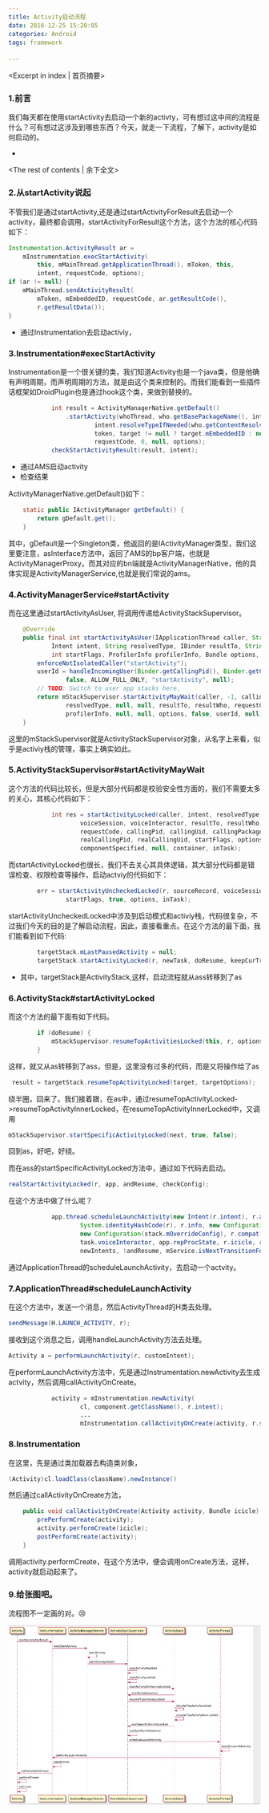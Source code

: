 ```yaml
---
title: Activity启动流程
date: 2016-12-25 15:20:05
categories: Android
tags: framework

---
```

<Excerpt in index | 首页摘要>
### 1.前言

我们每天都在使用startActivity去启动一个新的activty，可有想过这中间的流程是什么？可有想过这涉及到哪些东西？今天，就走一下流程，了解下，activity是如何启动的。


+ <!-- more -->
<The rest of contents | 余下全文>

### 2.从startActivity说起

不管我们是通过startActivity,还是通过startActivityForResult去启动一个activity，最终都会调用，startActivityForResult这个方法，这个方法的核心代码如下：

```java
Instrumentation.ActivityResult ar =
    mInstrumentation.execStartActivity(
        this, mMainThread.getApplicationThread(), mToken, this,
        intent, requestCode, options);
if (ar != null) {
    mMainThread.sendActivityResult(
        mToken, mEmbeddedID, requestCode, ar.getResultCode(),
        r.getResultData());
}
```

* 通过Instrumentation去启动activiy，

### 3.Instrumentation#execStartActivity

Instrumentation是一个很关键的类，我们知道Activity也是一个java类，但是他确有声明周期，而声明周期的方法，就是由这个类来控制的。而我们能看到一些插件话框架如DroidPlugin也是通过hook这个类，来做到替换的。

```java
            int result = ActivityManagerNative.getDefault()
                .startActivity(whoThread, who.getBasePackageName(), intent,
                        intent.resolveTypeIfNeeded(who.getContentResolver()),
                        token, target != null ? target.mEmbeddedID : null,
                        requestCode, 0, null, options);
            checkStartActivityResult(result, intent);
```

* 通过AMS启动activity
* 检查结果

ActivityManagerNative.getDefault()如下：

```java
    static public IActivityManager getDefault() {
        return gDefault.get();
    }
```

其中，gDefault是一个Singleton类，他返回的是IActivityManager类型，我们这里要注意，asInterface方法中，返回了AMS的bp客户端，也就是ActivityManagerProxy。而其对应的bn端就是ActivityManagerNative，他的具体实现是ActivityManagerService,也就是我们常说的ams。

### 4.ActivityManagerService#startActivity

而在这里通过startActivityAsUser, 将调用传递给ActivityStackSupervisor。

```java
    @Override
    public final int startActivityAsUser(IApplicationThread caller, String callingPackage,
            Intent intent, String resolvedType, IBinder resultTo, String resultWho, int requestCode,
            int startFlags, ProfilerInfo profilerInfo, Bundle options, int userId) {
        enforceNotIsolatedCaller("startActivity");
        userId = handleIncomingUser(Binder.getCallingPid(), Binder.getCallingUid(), userId,
                false, ALLOW_FULL_ONLY, "startActivity", null);
        // TODO: Switch to user app stacks here.
        return mStackSupervisor.startActivityMayWait(caller, -1, callingPackage, intent,
                resolvedType, null, null, resultTo, resultWho, requestCode, startFlags,
                profilerInfo, null, null, options, false, userId, null, null);
    }
```

这里的mStackSupervisor就是ActivityStackSupervisor对象，从名字上来看，似乎是activiy栈的管理，事实上确实如此。

### 5.ActivityStackSupervisor#startActivityMayWait

这个方法的代码比较长，但是大部分代码都是校验安全性方面的，我们不需要太多的关心，其核心代码如下：

```java
            int res = startActivityLocked(caller, intent, resolvedType, aInfo,
                    voiceSession, voiceInteractor, resultTo, resultWho,
                    requestCode, callingPid, callingUid, callingPackage,
                    realCallingPid, realCallingUid, startFlags, options, ignoreTargetSecurity,
                    componentSpecified, null, container, inTask);
```

而startActivityLocked也很长，我们不去关心其具体逻辑，其大部分代码都是错误检查、权限检查等操作，启动actviy的代码如下：

```java
        err = startActivityUncheckedLocked(r, sourceRecord, voiceSession, voiceInteractor,
                startFlags, true, options, inTask);
```

startActivityUncheckedLocked中涉及到启动模式和activiy栈，代码很复杂，不过我们今天的目的是了解启动流程，因此，直接看重点。在这个方法的最下面，我们能看到如下代码:

```java
        targetStack.mLastPausedActivity = null;
        targetStack.startActivityLocked(r, newTask, doResume, keepCurTransition, options);
```

* 其中，targetStack是ActivityStack,这样，启动流程就从ass转移到了as

### 6.ActivityStack#startActivityLocked

而这个方法的最下面有如下代码。

```java
        if (doResume) {
            mStackSupervisor.resumeTopActivitiesLocked(this, r, options);
        }
```

这样，就又从as转移到了ass，但是，这里没有过多的代码，而是又将操作给了as

```java
 result = targetStack.resumeTopActivityLocked(target, targetOptions);
```

绕半圈，回来了。我们接着跟，在as中，通过resumeTopActivityLocked->resumeTopActivityInnerLocked，在resumeTopActivityInnerLocked中，又调用

```java
mStackSupervisor.startSpecificActivityLocked(next, true, false); 
```
回到as，好吧，好绕。

而在ass的startSpecificActivityLocked方法中，通过如下代码去启动。

```java
realStartActivityLocked(r, app, andResume, checkConfig);
```

在这个方法中做了什么呢？

```java
            app.thread.scheduleLaunchActivity(new Intent(r.intent), r.appToken,
                    System.identityHashCode(r), r.info, new Configuration(mService.mConfiguration),
                    new Configuration(stack.mOverrideConfig), r.compat, r.launchedFromPackage,
                    task.voiceInteractor, app.repProcState, r.icicle, r.persistentState, results,
                    newIntents, !andResume, mService.isNextTransitionForward(), profilerInfo);
```

通过ApplicationThread的scheduleLaunchActivity，去启动一个actvity。


### 7.ApplicationThread#scheduleLaunchActivity

在这个方法中，发送一个消息，然后ActivityThread的H类去处理。

```java
sendMessage(H.LAUNCH_ACTIVITY, r);
```

接收到这个消息之后，调用handleLaunchActivity方法去处理。

```java
Activity a = performLaunchActivity(r, customIntent);
```


在performLaunchActivity方法中，先是通过Instrumentation.newActivity去生成actvity，然后调用callActivityOnCreate。

```java
            activity = mInstrumentation.newActivity(
                    cl, component.getClassName(), r.intent);
                    ...
                    mInstrumentation.callActivityOnCreate(activity, r.state, r.persistentState);
```

### 8.Instrumentation

在这里，先是通过类加载器去构造类对象，

```java
(Activity)cl.loadClass(className).newInstance()
```

然后通过callActivityOnCreate方法，

```java
    public void callActivityOnCreate(Activity activity, Bundle icicle) {
        prePerformCreate(activity);
        activity.performCreate(icicle);
        postPerformCreate(activity);
    }
```
调用activity.performCreate，在这个方法中，便会调用onCreate方法，这样，activity就启动起来了。

### 9.给张图吧。

流程图不一定画的对。😢

![](/images/framework/activity/Activity启动流程图.png)






